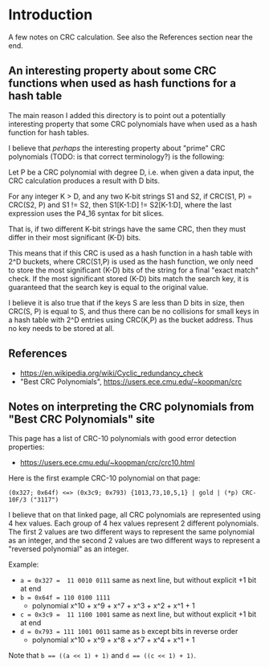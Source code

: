 # Introduction

A few notes on CRC calculation.  See also the References section near
the end.


## An interesting property about some CRC functions when used as hash functions for a hash table

The main reason I added this directory is to point out a potentially
interesting property that some CRC polynomials have when used as a
hash function for hash tables.

I believe that _perhaps_ the interesting property about "prime" CRC
polynomials (TODO: is that correct terminology?) is the following:

Let P be a CRC polynomial with degree D, i.e. when given a data input,
the CRC calculation produces a result with D bits.

For any integer K > D, and any two K-bit strings S1 and S2, if CRC(S1,
P) = CRC(S2, P) and S1 != S2, then S1[K-1:D] != S2[K-1:D], where the
last expression uses the P4_16 syntax for bit slices.

That is, if two different K-bit strings have the same CRC, then they
must differ in their most significant (K-D) bits.

This means that if this CRC is used as a hash function in a hash table
with 2^D buckets, where CRC(S1,P) is used as the hash function, we
only need to store the most significant (K-D) bits of the string for a
final "exact match" check.  If the most significant stored (K-D) bits
match the search key, it is guaranteed that the search key is equal to
the original value.

I believe it is also true that if the keys S are less than D bits in
size, then CRC(S, P) is equal to S, and thus there can be no
collisions for small keys in a hash table with 2^D entries using
CRC(K,P) as the bucket address.  Thus no key needs to be stored at
all.



## References

+ https://en.wikipedia.org/wiki/Cyclic_redundancy_check
+ "Best CRC Polynomials", https://users.ece.cmu.edu/~koopman/crc


## Notes on interpreting the CRC polynomials from "Best CRC Polynomials" site

This page has a list of CRC-10 polynomials with good error detection
properties:

+ https://users.ece.cmu.edu/~koopman/crc/crc10.html

Here is the first example CRC-10 polynomial on that page:

```
(0x327; 0x64f) <=> (0x3c9; 0x793) {1013,73,10,5,1} | gold | (*p) CRC-10F/3 ("3117")
```

I believe that on that linked page, all CRC polynomials are
represented using 4 hex values.  Each group of 4 hex values represent
2 different polynomials.  The first 2 values are two different ways to
represent the same polynomial as an integer, and the second 2 values
are two different ways to represent a "reversed polynomial" as an
integer.

Example:

+ `a = 0x327 =  11 0010 0111` same as next line, but without explicit +1 bit at end
+ `b = 0x64f = 110 0100 1111`
  + polynomial x^10 + x^9 + x^7 + x^3 + x^2 + x^1 + 1
+ `c = 0x3c9 =  11 1100 1001` same as next line, but without explicit +1 bit at end
+ `d = 0x793 = 111 1001 0011` same as `b` except bits in reverse order
  + polynomial x^10 + x^9 + x^8 + x^7 + x^4 + x^1 + 1

Note that `b == ((a << 1) + 1)` and `d == ((c << 1) + 1)`.
